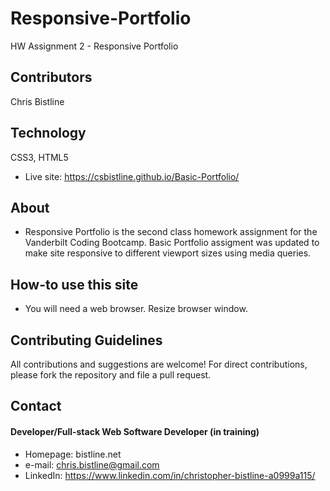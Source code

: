 # Responsive-Portfolio
HW Assignment 2 - Responsive Portfolio

## Contributors
Chris Bistline

## Technology
CSS3, HTML5
* Live site: https://csbistline.github.io/Basic-Portfolio/

## About
* Responsive Portfolio is the second class homework assignment for the Vanderbilt Coding Bootcamp. Basic Portfolio assigment was updated to make site responsive to different viewport sizes using media queries.

## How-to use this site
* You will need a web browser. Resize browser window.

## Contributing Guidelines
All contributions and suggestions are welcome!
For direct contributions, please fork the repository and file a pull request. 

## Contact
#### Developer/Full-stack Web Software Developer (in training)
* Homepage: bistline.net
* e-mail: chris.bistline@gmail.com
* LinkedIn: https://www.linkedin.com/in/christopher-bistline-a0999a115/